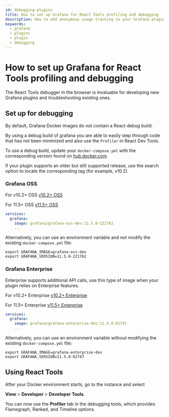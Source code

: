 ```yaml
---
id: debugging-plugins
title: How to set up Grafana for React Tools profiling and debugging
description: How to add anonymous usage tracking to your Grafana plugin.
keywords:
  - grafana
  - plugins
  - plugin
  - debugging
---
```


# How to set up Grafana for React Tools profiling and debugging

The React Tools debugger in the browser is invaluable for developing new Grafana plugins and troubleshooting existing ones.

## Set up for debugging

By default, Grafana Docker images do not contain a React debug build.

By using a debug build of grafana you are able to easily step through code that has not been minimized and also use the `Profiler` in React Dev Tools.

To use a debug build, update your `docker-compose.yml` with the corresponding version found on [hub.docker.com](https://hub.docker.com/).

If your plugin supports an older but still supported release, use the search option to locate the corresponding tag (for example, v10.2).

### Grafana OSS

For v10.2+ OSS
[v10.2+ OSS](https://hub.docker.com/repository/docker/grafana/grafana-oss-dev/tags?name=10.2)

For 11.5+ OSS
[v11.5+ OSS](https://hub.docker.com/repository/docker/grafana/grafana-oss-dev/tags?name=11.5)

```YAML
services:
  grafana:
    image: grafana/grafana-oss-dev:11.5.0-221762
    ...
```

Alternatively, you can use an environment variable and not modify the existing `docker-compose.yml` file:

```SHELL
export GRAFANA_IMAGE=grafana-oss-dev
export GRAFANA_VERSION=11.5.0-221762
```

### Grafana Enterprise

Enterprise supports additional API calls, use this type of image when your plugin relies on Enterprise features.

For v10.2+ Enterprise
[v10.2+ Enterprise](https://hub.docker.com/repository/docker/grafana/grafana-enterprise-dev/tags?name=10.2)

For 11.5+ Enterprise
[v11.5+ Enterprise](https://hub.docker.com/repository/docker/grafana/grafana-enterprise-dev/tags?name=11.5)

```YAML
services:
  grafana:
    image: grafana/grafana-enterprise-dev:11.5.0-82747
    ...
```

Alternatively, you can use an environment variable without modifying the existing `docker-compose.yml` file:

```SHELL
export GRAFANA_IMAGE=grafana-enterprise-dev
export GRAFANA_VERSION=11.5.0-82747
```

## Using React Tools

After your Docker environment starts, go to the instance and select

**View** > **Developer** > **Developer Tools**.

You can now use the **Profiler** tab in the debugging tools, which provides Flamegraph, Ranked, and Timeline options.
